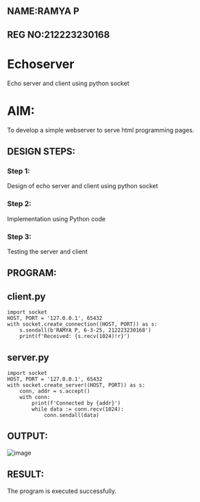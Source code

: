 ## NAME:RAMYA P
## REG NO:212223230168

# Echoserver
Echo server and client using python socket

# AIM:

To develop a simple webserver to serve html programming pages.

## DESIGN STEPS:

### Step 1:

Design of echo server and client using python socket

### Step 2:

Implementation using Python code

### Step 3:

Testing the server and client 

## PROGRAM:
## client.py
~~~
import socket
HOST, PORT = '127.0.0.1', 65432
with socket.create_connection((HOST, PORT)) as s:
    s.sendall(b'RAMYA P, 6-3-25, 212223230168')
    print(f'Received: {s.recv(1024)!r}')
~~~
## server.py
~~~
import socket
HOST, PORT = '127.0.0.1', 65432
with socket.create_server((HOST, PORT)) as s:
    conn, addr = s.accept()
    with conn:
        print(f'Connected by {addr}')
        while data := conn.recv(1024):
            conn.sendall(data)
~~~


## OUTPUT:
![image](https://github.com/user-attachments/assets/02d865f4-3960-49c0-86c5-68435145c59a)


## RESULT:
The program is executed successfully.

